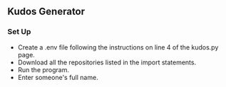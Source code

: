 ## Kudos Generator

### Set Up
* Create a .env file following the instructions on line 4 of the kudos.py page.
* Download all the repositories listed in the import statements.
* Run the program.
* Enter someone's full name. 
